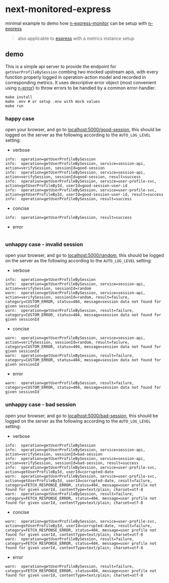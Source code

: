 # next-monitored-express
minimal example to demo how [n-express-monitor](https://github.com/Financial-Times/n-express-monitor) can be setup with [n-express](https://github.com/Financial-Times/n-express)
> also applicable to [express](https://github.com/expressjs/express) with a metrics instance setup


## demo
This is a simple api server to provide the endpoint for `getUserProfileBySession` combing two mocked upstream apis, with every function properly logged in operation-action model and recorded in corresponding metrics. It uses descriptive error object (most convenient using [n-error](https://github.com/Financial-Times/n-error)) to throw errors to be handled by a common error-handler.

```shell
make install
make .env # or setup .env with mock values
make run
```

### happy case
open your browser, and go to [localhost:5000/good-session](localhost:5000/good-session), this should be logged on the server as the following according to the `AUTO_LOG_LEVEL` setting:
* verbose
```
info:  operation=getUserProfileBySession
info:  operation=getUserProfileBySession, service=session-api, action=verifySession, sessionId=good-session
info:  operation=getUserProfileBySession, service=session-api, action=verifySession, sessionId=good-session, result=success
info:  operation=getUserProfileBySession, service=user-profile-svc, action=getUserProfileById, userId=good-session-user-id
info:  operation=getUserProfileBySession, service=user-profile-svc, action=getUserProfileById, userId=good-session-user-id, result=success
info:  operation=getUserProfileBySession, result=success
```
* concise
```
info:  operation=getUserProfileBySession, result=success
```
* error
```
```

### unhappy case - invalid session
open your browser, and go to [localhost:5000/random](localhost:5000/random), this should be logged on the server as the following according to the `AUTO_LOG_LEVEL` setting:
* verbose
```
info:  operation=getUserProfileBySession
info:  operation=getUserProfileBySession, service=session-api, action=verifySession, sessionId=random
warn:  operation=getUserProfileBySession, service=session-api, action=verifySession, sessionId=random, result=failure, category=CUSTOM_ERROR, status=404, message=session data not found for given sessionId
warn:  operation=getUserProfileBySession, result=failure, category=CUSTOM_ERROR, status=404, message=session data not found for given sessionId
```
* concise
```
warn:  operation=getUserProfileBySession, service=session-api, action=verifySession, sessionId=random, result=failure, category=CUSTOM_ERROR, status=404, message=session data not found for given sessionId
warn:  operation=getUserProfileBySession, result=failure, category=CUSTOM_ERROR, status=404, message=session data not found for given sessionId
```
* error
```
warn:  operation=getUserProfileBySession, result=failure, category=CUSTOM_ERROR, status=404, message=session data not found for given sessionId
```

### unhappy case - bad session
open your browser, and go to [localhost:5000/bad-session](localhost:5000/bad-session), this should be logged on the server as the following according to the `AUTO_LOG_LEVEL` setting:
* verbose
```
info:  operation=getUserProfileBySession
info:  operation=getUserProfileBySession, service=session-api, action=verifySession, sessionId=bad-session
info:  operation=getUserProfileBySession, service=session-api, action=verifySession, sessionId=bad-session, result=success
info:  operation=getUserProfileBySession, service=user-profile-svc, action=getUserProfileById, userId=corrupted-date
warn:  operation=getUserProfileBySession, service=user-profile-svc, action=getUserProfileById, userId=corrupted-date, result=failure, category=FETCH_RESPONSE_ERROR, status=404, message=user profile not found for given userId, contentType=text/plain; charset=utf-8
warn:  operation=getUserProfileBySession, result=failure, category=FETCH_RESPONSE_ERROR, status=404, message=user profile not found for given userId, contentType=text/plain; charset=utf-8
```
* concise
```
warn:  operation=getUserProfileBySession, service=user-profile-svc, action=getUserProfileById, userId=corrupted-date, result=failure, category=FETCH_RESPONSE_ERROR, status=404, message=user profile not found for given userId, contentType=text/plain; charset=utf-8
warn:  operation=getUserProfileBySession, result=failure, category=FETCH_RESPONSE_ERROR, status=404, message=user profile not found for given userId, contentType=text/plain; charset=utf-8
```
* error
```
warn:  operation=getUserProfileBySession, result=failure, category=FETCH_RESPONSE_ERROR, status=404, message=user profile not found for given userId, contentType=text/plain; charset=utf-8
```
